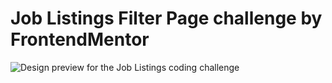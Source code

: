 # Job Listings Filter Page challenge by FrontendMentor

![Design preview for the Job Listings coding challenge](./design/desktop-preview.jpg)
